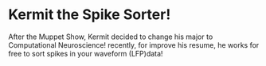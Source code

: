 # Kermit the Spike Sorter!
After the Muppet Show, Kermit decided to change his major to Computational Neuroscience!
recently, for improve his resume, he works for free to sort spikes in your waveform (LFP)data!
